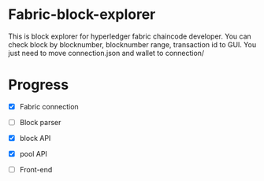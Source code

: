 # Fabric-block-explorer
This is block explorer for hyperledger fabric chaincode developer.
You can check block by blocknumber, blocknumber range, transaction id to GUI.
You just need to move connection.json and wallet to connection/

# Progress

- [x] Fabric connection
- [ ] Block parser
- [x] block API
- [x] pool API
- [ ] Front-end

